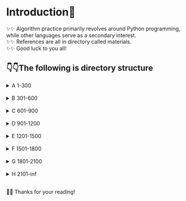 # Introduction👋
✨✨ Algorithm practice primarily revolves around Python programming, while other languages serve as a secondary interest.<br>
✨✨ References are all in directory called materials.<br>
✨✨ Good luck to you all!

## 👇👇The following is directory structure
<details>
  <summary>A 1-300 </summary>

```
C:.
├───0001 Two Sum
│   └───assets
├───0002 Add Two Numbers
│   └───assets
├───0003 Longest Substring Without Repeating Characters
│   └───assets
├───0007 Reverse Integer
│   └───assets
├───0009 Palindrome Number
│   └───assets
├───0011 Container With Most Water
│   └───assets
├───0013 Roman to Integer
│   └───assets
├───0015 3Sum
│   └───assets
├───0016 3Sum Closest
│   └───assets
├───0018 4Sum
│   └───assets
├───0020 Valid Parentheses
│   └───assets
├───0021 Merge Two Sorted Lists
│   └───assets
├───0026 Remove Duplicates from Sorted Array
│   └───assets
├───0027 Remove Element
│   └───assets
├───0028 Implement strStr()
│   └───assets
├───0035 Search Insert Position
│   └───assets
├───0049 Group Anagrams
│   └───assets
├───0056 Merge Intervals
│   └───assets
├───0058 Length of Last Word
│   └───assets
├───0066 Plus One
├───0067 Add Binary
│   └───assets
├───0069 Sqrt(x)
│   └───assets
├───0070 Climbing Stairs
│   └───assets
├───0075 Sort Colors
│   └───assets
├───0083 Remove Duplicates from Sorted List
│   └───assets
├───0088 Merge Sorted Array
│   └───assets
├───0094 Binary Tree Inorder Traversal
│   └───assets
├───0100 Same Tree
│   └───assets
├───0101 Symmetric Tree
│   └───assets
├───0104 Maximum Depth of Binary Tree
│   └───assets
├───0108 Convert Sorted Array to Binary Search Tree
│   └───assets
├───0110 Balanced Binary Tree
│   └───assets
├───0111 Minimum Depth of Binary Tree
│   └───assets
├───0118 Pascal's Triangle
│   └───assets
├───0119 Pascal's Triangle II
│   └───assets
├───0121 Best Time to Buy and Sell Stock
│   └───assets
├───0125 Valid Palindrome
│   └───assets
├───0141 Linked List Cycle
│   └───assets
├───0144 Binary Tree Preorder Traversal
│   └───assets
├───0145 Binary Tree Postorder Traversal
│   └───assets
├───0160 Intersection of Two Linked Lists
│   └───assets
├───0167 Two Sum II - Input array is sorted
│   └───assets
├───0203 Remove Linked List Elements
│   └───assets
├───0206 Reverse Linked List
│   └───assets
├───0225 Implement Stack using Queues
│   └───assets
├───0234 Palindrome Linked List
│   └───assets
├───0237 Delete Node in a Linked List
│   └───assets
├───0242 Valid Anagram
│   └───assets
├───0278 First Bad Version
│   └───assets
└───0283 Move Zeroes
    └───assets    
```
</details>

<br>

<details>
  <summary>B 301-600 </summary>

```
C:.
├───0303 Range Sum Query - Immutable
│   └───assets
├───0338 Counting Bits
│   └───assets
├───0389 Find the Difference
│   └───assets
├───0392 Is Subsequence
│   └───assets
├───0401 Binary Watch
│   └───assets
└───0459 Repeated Substring Pattern
    └───assets  
```
</details>

<br>

<details>
  <summary>C 601-900 </summary>

```
C:.
├───0657 Robot Return to Origin
│   └───assets
├───0682 Baseball Game
│   └───assets
├───0709 To Lower Case
│   └───assets
├───0876 Middle of the Linked List
│   └───assets
└───0896 Monotonic Array
    └───assets
```
</details>

<br>

<details>
  <summary>D 901-1200 </summary>

```
C:.
├───0905 Sort Array By Parity
│   └───assets
├───0922 Sort Array By Parity II
│   └───assets
└───0976 Largest Perimeter Triangle
    └───assets
```
</details>

<br>

<details>
  <summary>E 1201-1500 </summary>

```
C:.
├───1207 Unique Number of Occurrences
│   └───assets
├───1275 Find Winner on a Tic Tac Toe Game
│   └───assets
├───1385 Find the Distance Value Between Two Arrays
│   └───assets
└───1403 Minimum Subsequence in Non-Increasing Order
    └───assets
```
</details>

<br>

<details>
  <summary>F 1501-1800 </summary>

```
C:.
├───1502 Can Make Arithmetic Progression From Sequence
│   └───assets
├───1523 Count Odd Numbers in an Interval Range
│   └───assets
├───1572 Matrix Diagonal Sum
│   └───assets
├───1672 Richest Customer Wealth
│   └───assets
├───1688 Count of Matches in Tournament
│   └───assets
└───1768 Merge Strings Alternately
    ├───assets
```
</details>

<br>

<details>
  <summary>G 1801-2100 </summary>

```
C:.
├───1822 Sign of the Product of an Array
│   └───assets
├───1859 Sorting the Sentence
│   └───assets
├───1913 Maximum Product Difference Between Two Pairs
│   └───assets
└───1984 Minimum Difference Between Highest and Lowest of K Scores
    └───assets
```
</details>

<br>

<details>
  <summary>H 2101-inf </summary>

```
C:.
├───2171 Removing Minimum Number of Magic Beans
│   └───assets
└───2744 Find Maximum Number of String Pairs
    └───assets
```
</details>

<br>

🌱🌱 Thanks for your reading!